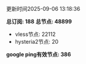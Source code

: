更新时间2025-09-06 13:18:36

**总订阅: 188**
**总节点: 48899**
- vless节点: 22112
- hysteria2节点: 20

**google ping有效节点: 386**
